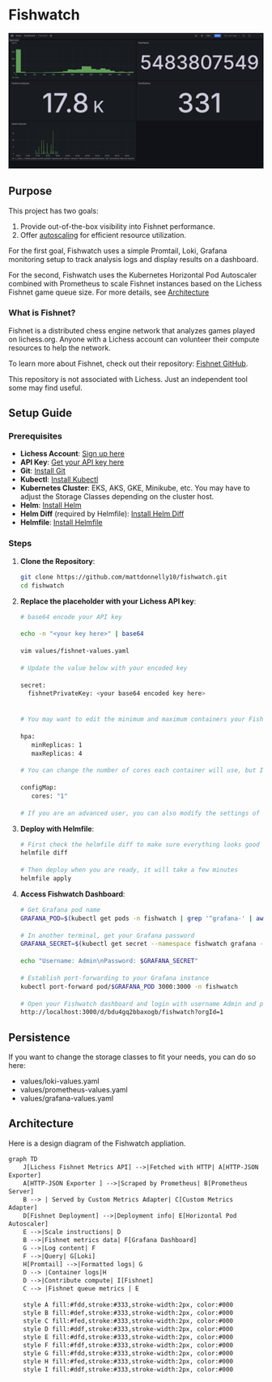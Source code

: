# Fishwatch

![Dashboard](./dashboard.png)

## Purpose

This project has two goals:

1. Provide out-of-the-box visibility into Fishnet performance.
2. Offer [autoscaling](https://github.com/lichess-org/fishnet/tree/a798db810c711ee672d2d8f7baa6cf213a9d38f1?tab=readme-ov-file#can-i-autoscale-fishnet-in-the-cloud) for efficient resource utilization.

For the first goal, Fishwatch uses a simple Promtail, Loki, Grafana monitoring setup to track analysis logs and display results on a dashboard.


For the second, Fishwatch uses the Kubernetes Horizontal Pod Autoscaler combined with Prometheus to scale Fishnet instances based on the Lichess Fishnet game queue size. For more details, see [Architecture](#architecture)


### What is Fishnet?

Fishnet is a distributed chess engine network that analyzes games played on lichess.org. Anyone with a Lichess account can volunteer their compute resources to help the network.

To learn more about Fishnet, check out their repository: [Fishnet GitHub](https://github.com/lichess-org/fishnet).

This repository is not associated with Lichess. Just an independent tool some may find useful.

## Setup Guide


### Prerequisites

- **Lichess Account**: [Sign up here](https://lichess.org/signup)
- **API Key**: [Get your API key here](https://lichess.org/get-fishnet)
- **Git**: [Install Git](https://git-scm.com/book/en/v2/Getting-Started-Installing-Git)
- **Kubectl**: [Install Kubectl](https://kubernetes.io/docs/tasks/tools/)
- **Kubernetes Cluster**: EKS, AKS, GKE, Minikube, etc. You may have to adjust the Storage Classes depending on the cluster host.
- **Helm**: [Install Helm](https://helm.sh/docs/intro/install/)
- **Helm Diff** (required by Helmfile): [Install Helm Diff](https://github.com/databus23/helm-diff)
- **Helmfile**: [Install Helmfile](https://github.com/helmfile/helmfile)


### Steps

1. **Clone the Repository**:
   ```bash
   git clone https://github.com/mattdonnelly10/fishwatch.git
   cd fishwatch
2. **Replace the placeholder with your Lichess API key**:
   ```bash
   # base64 encode your API key

   echo -n "<your key here>" | base64
 
   vim values/fishnet-values.yaml

   # Update the value below with your encoded key

   secret:
     fishnetPrivateKey: <your base64 encoded key here> 


   # You may want to edit the minimum and maximum containers your Fishnet cluster can scale to. Keep in mind, each replica will use as many cores as you have set in your config (default is 1).

   hpa:
      minReplicas: 1
      maxReplicas: 4

   # You can change the number of cores each container will use, but I recommend leaving it with the default for flexible scaling.

   configMap:
      cores: "1"

   # If you are an advanced user, you can also modify the settings of the other releases (Grafana, Loki, etc) in this values directory.

3. **Deploy with Helmfile**:
   ```bash
   # First check the helmfile diff to make sure everything looks good
   helmfile diff

   # Then deploy when you are ready, it will take a few minutes
   helmfile apply
3. **Access Fishwatch Dashboard**:
   ```bash
   # Get Grafana pod name
   GRAFANA_POD=$(kubectl get pods -n fishwatch | grep '^grafana-' | awk '{print $1}')

   # In another terminal, get your Grafana password
   GRAFANA_SECRET=$(kubectl get secret --namespace fishwatch grafana -o jsonpath="{.data.admin-password}" | base64 --decode ; echo)

   echo "Username: Admin\nPassword: $GRAFANA_SECRET"

   # Establish port-forwarding to your Grafana instance
   kubectl port-forward pod/$GRAFANA_POD 3000:3000 -n fishwatch

   # Open your Fishwatch dashboard and login with username Admin and password retrieved in the previous step: 
   http://localhost:3000/d/bdu4gq2bbaxogb/fishwatch?orgId=1

## Persistence 

If you want to change the storage classes to fit your needs, you can do so here: 

- values/loki-values.yaml
- values/prometheus-values.yaml
- values/grafana-values.yaml

## Architecture

Here is a design diagram of the Fishwatch appliation.
```mermaid
graph TD
    J[Lichess Fishnet Metrics API] -->|Fetched with HTTP| A[HTTP-JSON Exporter]
    A[HTTP-JSON Exporter ] -->|Scraped by Prometheus| B[Prometheus Server]
    B --> | Served by Custom Metrics Adapter| C[Custom Metrics Adapter]
    D[Fishnet Deployment] -->|Deployment info| E[Horizontal Pod Autoscaler]
    E -->|Scale instructions| D 
    B -->|Fishnet metrics data| F[Grafana Dashboard]
    G -->|Log content| F
    F -->|Query| G[Loki]
    H[Promtail] -->|Formatted logs| G
    D --> |Container logs|H
    D -->|Contribute compute| I[Fishnet]
    C --> |Fishnet queue metrics | E

    style A fill:#fdd,stroke:#333,stroke-width:2px, color:#000
    style B fill:#def,stroke:#333,stroke-width:2px, color:#000
    style C fill:#fed,stroke:#333,stroke-width:2px, color:#000
    style D fill:#ddf,stroke:#333,stroke-width:2px, color:#000
    style E fill:#dfd,stroke:#333,stroke-width:2px, color:#000
    style F fill:#fdf,stroke:#333,stroke-width:2px, color:#000
    style G fill:#fdd,stroke:#333,stroke-width:2px, color:#000
    style H fill:#fed,stroke:#333,stroke-width:2px, color:#000
    style I fill:#ddf,stroke:#333,stroke-width:2px, color:#000
```